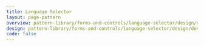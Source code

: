 ```yaml
---
title: Language Selector
layout: page-pattern
overview: pattern-library/forms-and-controls/language-selector/design/overview.md
design: pattern-library/forms-and-controls/language-selector/design/design.md
code: false
---
```


